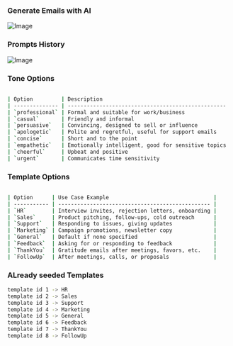 
### Generate Emails with AI

![Image](https://github.com/user-attachments/assets/76b1a256-5f45-41a6-ae8e-196cb6f28c5b)


### Prompts History
![Image](https://github.com/user-attachments/assets/eaecb46f-7b5b-4461-85da-c424d0c41bfc)

### Tone Options

```bash

| Option         | Description                                        |
| -------------- | -------------------------------------------------- |
| `professional` | Formal and suitable for work/business              |
| `casual`       | Friendly and informal                              |
| `persuasive`   | Convincing, designed to sell or influence          |
| `apologetic`   | Polite and regretful, useful for support emails    |
| `concise`      | Short and to the point                             |
| `empathetic`   | Emotionally intelligent, good for sensitive topics |
| `cheerful`     | Upbeat and positive                                |
| `urgent`       | Communicates time sensitivity                      |

```


###  Template Options

```bash

| Option      | Use Case Example                                 |
| ----------- | ------------------------------------------------ |
| `HR`        | Interview invites, rejection letters, onboarding |
| `Sales`     | Product pitching, follow-ups, cold outreach      |
| `Support`   | Responding to issues, giving updates             |
| `Marketing` | Campaign promotions, newsletter copy             |
| `General`   | Default if none specified                        |
| `Feedback`  | Asking for or responding to feedback             |
| `ThankYou`  | Gratitude emails after meetings, favors, etc.    |
| `FollowUp`  | After meetings, calls, or proposals              |

```

### ALready seeded Templates

```bash
template id 1 -> HR
template id 2 -> Sales
template id 3 -> Support
template id 4 -> Marketing
template id 5 -> General
template id 6 -> Feedback
template id 7 -> ThankYou
template id 8 -> FollowUp
```


